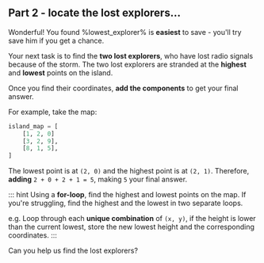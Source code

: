 
## Part 2 - locate the lost explorers...

Wonderful! You found %lowest_explorer% is **easiest** to save - you'll try save him if you get a chance.

Your next task is to find the **two lost explorers**, who have lost radio signals because of the storm.
The two lost explorers are stranded at the **highest** and **lowest** points on the island.

Once you find their coordinates, **add the components** to get your final answer.

For example, take the map:
```python
island_map = [
    [1, 2, 0]
    [3, 2, 9],
    [8, 1, 5],
]
```
The lowest point is at `(2, 0)` and the highest point is at `(2, 1)`.
Therefore, **adding** `2 + 0 + 2 + 1 = 5`, making `5` your final answer.

::: hint
Using a **for-loop**, find the highest and lowest points on the map.
If you're struggling, find the highest and the lowest in two separate loops.

e.g.
Loop through each **unique combination** of `(x, y)`, if the height is lower than the current lowest, store the new lowest height and the corresponding coordinates.
:::

Can you help us find the lost explorers?